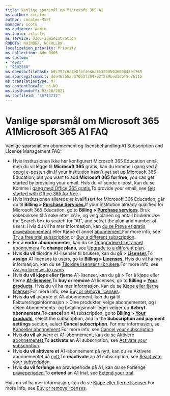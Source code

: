 ```yaml
---
title: Vanlige spørsmål om Microsoft 365 A1
ms.author: cmcatee
author: cmcatee-MSFT
manager: scotv
ms.audience: Admin
ms.topic: article
ms.service: o365-administration
ROBOTS: NOINDEX, NOFOLLOW
localization_priority: Priority
ms.collection: Adm_O365
ms.custom:
- "4981"
- "9002568"
ms.openlocfilehash: b9c792c6a4e0fbfae46a553800504600045ef769
ms.sourcegitcommit: dde46756ac370b3f384702f259bed1dbf8e7611b
ms.translationtype: MT
ms.contentlocale: nb-NO
ms.lasthandoff: 03/10/2021
ms.locfileid: "50714232"
---
```

# <a name="microsoft-365-a1-faq"></a><span data-ttu-id="963b6-102">Vanlige spørsmål om Microsoft 365 A1</span><span class="sxs-lookup"><span data-stu-id="963b6-102">Microsoft 365 A1 FAQ</span></span>

<span data-ttu-id="963b6-103">Vanlige spørsmål om abonnement og lisensbehandling:</span><span class="sxs-lookup"><span data-stu-id="963b6-103">A1 Subscription and License Management FAQ:</span></span>

- <span data-ttu-id="963b6-104">Hvis institusjonen ikke har konfigurert Microsoft 365 Education ennå, men du vil legge til **Microsoft 365** gratis, kan du komme i gang ved å oppgi e-posten din.</span><span class="sxs-lookup"><span data-stu-id="963b6-104">If your institution hasn't yet set up Microsoft 365 Education, but you want to add **Microsoft 365 for free**, you can get started by providing your email.</span></span> <span data-ttu-id="963b6-105">Hvis du vil sende e-post, kan du se Komme i [gang med Office 365 gratis.](https://www.microsoft.com/education/products/office)</span><span class="sxs-lookup"><span data-stu-id="963b6-105">To provide your email, see [Get started with Office 365 for free](https://www.microsoft.com/education/products/office).</span></span>  
- <span data-ttu-id="963b6-106">Hvis institusjonen allerede er kvalifisert for Microsoft 365 Education, går du til **Billing > [Purchase Services.](https://go.microsoft.com/fwlink/p/?linkid=868433)**</span><span class="sxs-lookup"><span data-stu-id="963b6-106">If your institution already qualified for Microsoft 365 Education, go to **Billing > [Purchase services](https://go.microsoft.com/fwlink/p/?linkid=868433)**.</span></span> <span data-ttu-id="963b6-107">Bruk søkeboksen til å søke etter «A1», og velg planen og antall brukere.</span><span class="sxs-lookup"><span data-stu-id="963b6-107">Use the Search box to search for "A1", and select the plan and number of users.</span></span> <span data-ttu-id="963b6-108">Hvis du vil ha mer informasjon, kan [du se Prøve et gratis prøveabonnement](https://docs.microsoft.com/microsoft-365/commerce/try-or-buy-microsoft-365#try-a-free-trial-subscription) eller Kjøpe et annet [abonnement.](https://docs.microsoft.com/microsoft-365/commerce/try-or-buy-microsoft-365#buy-a-different-subscription)</span><span class="sxs-lookup"><span data-stu-id="963b6-108">For more info, see [Try a free trial subscription](https://docs.microsoft.com/microsoft-365/commerce/try-or-buy-microsoft-365#try-a-free-trial-subscription) or [Buy a different subscription](https://docs.microsoft.com/microsoft-365/commerce/try-or-buy-microsoft-365#buy-a-different-subscription).</span></span>
- <span data-ttu-id="963b6-109">For å **endre abonnementer**, kan du se [Oppgradere til et annet abonnement](https://docs.microsoft.com/microsoft-365/commerce/subscriptions/upgrade-to-different-plan).</span><span class="sxs-lookup"><span data-stu-id="963b6-109">To **change plans**, see [Upgrade to a different plan](https://docs.microsoft.com/microsoft-365/commerce/subscriptions/upgrade-to-different-plan).</span></span>
- <span data-ttu-id="963b6-110">Hvis **du vil** tilordne A1-lisenser til brukere, kan du gå > **[Lisenser.](https://go.microsoft.com/fwlink/p/?linkid=842264)**</span><span class="sxs-lookup"><span data-stu-id="963b6-110">To **assign** A1 licenses to users, go to **Billing > [Licenses](https://go.microsoft.com/fwlink/p/?linkid=842264)**.</span></span> <span data-ttu-id="963b6-111">Hvis du vil ha mer informasjon, kan du se [Tilordne lisenser til brukere](https://docs.microsoft.com/microsoft-365/admin/manage/assign-licenses-to-users).</span><span class="sxs-lookup"><span data-stu-id="963b6-111">For more info, see [Assign licenses to users](https://docs.microsoft.com/microsoft-365/admin/manage/assign-licenses-to-users).</span></span>
- <span data-ttu-id="963b6-112">Hvis **du vil kjøpe eller fjerne** A1-lisenser, kan du gå > For å kjøpe eller fjerne **[A1-lisenser.](https://go.microsoft.com/fwlink/p/?linkid=842054)**</span><span class="sxs-lookup"><span data-stu-id="963b6-112">To **buy or remove** A1 licenses, go to **Billing > [Your products](https://go.microsoft.com/fwlink/p/?linkid=842054)**.</span></span> <span data-ttu-id="963b6-113">Hvis du vil ha mer informasjon, kan du se [Kjøpe eller fjerne lisenser](https://docs.microsoft.com/microsoft-365/commerce/licenses/buy-licenses#buy-or-remove-licenses-for-your-business-subscription).</span><span class="sxs-lookup"><span data-stu-id="963b6-113">For more info, see [Buy or remove licenses](https://docs.microsoft.com/microsoft-365/commerce/licenses/buy-licenses#buy-or-remove-licenses-for-your-business-subscription).</span></span>
- <span data-ttu-id="963b6-114">Hvis **du vil** avbryte et A1-abonnement, kan du **gå [](https://go.microsoft.com/fwlink/p/?linkid=842054)** til  Faktureringsinformasjon > Dine produkter, velge abonnementet, og i delen Abonnements- og betalingsinnstillinger velger du **Avbryt abonnement.**</span><span class="sxs-lookup"><span data-stu-id="963b6-114">To **cancel** an A1 subscription, go to  **Billing > [Your products](https://go.microsoft.com/fwlink/p/?linkid=842054)**, select the subscription, and in the **Subscription and payment settings** section, select **Cancel subscription**.</span></span> <span data-ttu-id="963b6-115">For mer informasjon, se [Kanseller abonnement](https://docs.microsoft.com/microsoft-365/commerce/subscriptions/cancel-your-subscription).</span><span class="sxs-lookup"><span data-stu-id="963b6-115">For more info, see [Cancel your subscription](https://docs.microsoft.com/microsoft-365/commerce/subscriptions/cancel-your-subscription).</span></span>
- <span data-ttu-id="963b6-116">Hvis **du vil** aktivere et A1-abonnement, kan du se Aktivere [abonnementet.](https://docs.microsoft.com/alchemyinsights/activate-your-office-365-subscription)</span><span class="sxs-lookup"><span data-stu-id="963b6-116">To **activate** an A1 subscription, see [Activate your subscription](https://docs.microsoft.com/alchemyinsights/activate-your-office-365-subscription).</span></span>
- <span data-ttu-id="963b6-117">Hvis **du vil aktivere et** A1-abonnement på nytt, kan du se Aktivere abonnementet på [nytt.](https://docs.microsoft.com/alchemyinsights/reactivate-your-subscription)</span><span class="sxs-lookup"><span data-stu-id="963b6-117">To **reactivate** an A1 subscription, see [Reactivate your subscription](https://docs.microsoft.com/alchemyinsights/reactivate-your-subscription).</span></span>
- <span data-ttu-id="963b6-118">Hvis **du vil forlenge** en prøveperiode på A1, kan du se Forlenge [prøveperioden.](https://docs.microsoft.com/microsoft-365/commerce/extend-your-trial)</span><span class="sxs-lookup"><span data-stu-id="963b6-118">To **extend** an A1 trial, see [Extend your trial](https://docs.microsoft.com/microsoft-365/commerce/extend-your-trial).</span></span>

<span data-ttu-id="963b6-119">Hvis du vil ha mer informasjon, kan du se [Kjøpe eller fjerne lisenser](https://docs.microsoft.com/microsoft-365/commerce/licenses/buy-licenses).</span><span class="sxs-lookup"><span data-stu-id="963b6-119">For more info, see [Buy or remove licenses](https://docs.microsoft.com/microsoft-365/commerce/licenses/buy-licenses).</span></span>